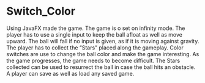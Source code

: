 # Switch_Color
Using JavaFX made the game.
The game is o set on infinity mode.
The player has to use a single input to keep the ball afloat as well as move upward.
The ball will fall if no input is given, as if it is moving against gravity.
The player has to collect the “Stars” placed along the gameplay.
Color switches are use to change the ball color and make the game interesting.
As the game progresses, the game needs to become difficult.
The Stars collected can be used to resurrect the ball in case the ball hits an obstacle.
A player can save as well as load any saved game.
